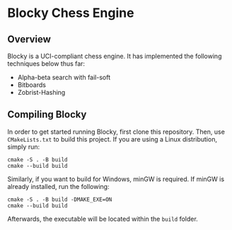 # Blocky Chess Engine

## Overview

Blocky is a UCI-compliant chess engine. It has implemented the following techniques below thus far: 

* Alpha-beta search with fail-soft
* Bitboards
* Zobrist-Hashing

## Compiling Blocky

In order to get started running Blocky, first clone this repository. Then, use ```CMakeLists.txt``` to build this project. If you are using a Linux distribution, simply run:

```
cmake -S . -B build
cmake --build build
```

Similarly, if you want to build for Windows, minGW is required. If minGW is already installed, run the following:

```
cmake -S . -B build -DMAKE_EXE=ON
cmake --build build
```

Afterwards, the executable will be located within the ```build``` folder. 
